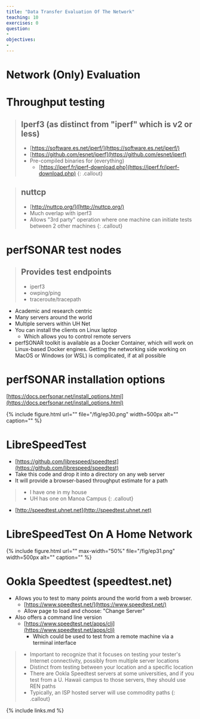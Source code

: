```yaml
---
title: "Data Transfer Evaluation Of The Network"
teaching: 10
exercises: 0
question:
-
objectives:
-
---
```


# Network (Only) Evaluation

# Throughput testing

> ##  Iperf3 (as distinct from "iperf" which is v2 or less)
>  * [https://software.es.net/iperf/](https://software.es.net/iperf/)
>  * [https://github.com/esnet/iperf](https://github.com/esnet/iperf)
>  * Pre-compiled binaries for (everything)
>    * [https://iperf.fr/iperf-download.php](https://iperf.fr/iperf-download.php)
{: .callout}

> ## nuttcp
>  * [http://nuttcp.org/]([http://nuttcp.org/)
>  * Much overlap with iperf3
>  * Allows "3rd party" operation where one machine can initiate tests between 2 other machines
{: .callout}

# perfSONAR test nodes

> ## Provides test endpoints
>  * iperf3
>  * owping/ping
>  * traceroute/tracepath

* Academic and research centric
* Many servers around the world
* Multiple servers within UH Net
* You can install the clients on Linux laptop
  * Which allows you to control remote servers
* perfSONAR toolkit is available as a Docker Container\, which will work on Linux\-based Docker engines\. Getting the networking side working on MacOS or Windows \(or WSL\) is complicated\, if at all possible

# perfSONAR installation options

[https://docs.perfsonar.net/install_options.html](https://docs.perfsonar.net/install_options.html)

{% include figure.html url="" 
   file="/fig/ep30.png" width=500px alt="" caption="" %}

# LibreSpeedTest

* [https://github.com/librespeed/speedtest](https://github.com/librespeed/speedtest)
* Take this code and drop it into a directory on any web server
* It will provide a browser-based throughput estimate for a path

>* I have one in my house
>* UH has one on Manoa Campus
{: .callout}

 * [http://speedtest.uhnet.net](http://speedtest.uhnet.net)

# LibreSpeedTest On A Home Network

{% include figure.html url="" max-width="50%"
   file="/fig/ep31.png" width=500px alt="" caption="" %}

# Ookla Speedtest (speedtest.net)

* Allows you to test to many points around the world from a web browser\.
  * [https://www.speedtest.net/](https://www.speedtest.net/)
  * Allow page to load and choose: "Change Server"
* Also offers a command line version
  * [https://www.speedtest.net/apps/cli](https://www.speedtest.net/apps/cli)
    * Which could be used to test from a remote machine via a terminal interface

>* Important to recognize that it focuses on testing your tester's Internet connectivity, possibly from multiple server locations
>* Distinct from testing between your location and a specific location
>* There are Ookla Speedtest servers at some universities, and if you test from a U. Hawaii campus to those servers, they should use REN paths
>* Typically, an ISP hosted server will use commodity paths
{: .callout}

{% include links.md %}
